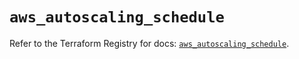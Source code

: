 # `aws_autoscaling_schedule`

Refer to the Terraform Registry for docs: [`aws_autoscaling_schedule`](https://registry.terraform.io/providers/hashicorp/aws/5.49.0/docs/resources/autoscaling_schedule).
